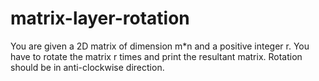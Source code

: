 # matrix-layer-rotation

You are given a 2D matrix of dimension m*n and a positive integer r. You have to rotate the matrix r times and print the resultant matrix. Rotation should be in anti-clockwise direction.

